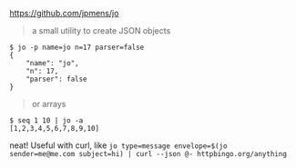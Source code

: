 https://github.com/jpmens/jo

> a small utility to create JSON objects

```shell
$ jo -p name=jo n=17 parser=false
{
    "name": "jo",
    "n": 17,
    "parser": false
}
```

> or arrays

```shell
$ seq 1 10 | jo -a
[1,2,3,4,5,6,7,8,9,10]
```

neat! Useful with curl, like `jo type=message envelope=$(jo sender=me@me.com subject=hi) | curl --json @- httpbingo.org/anything`